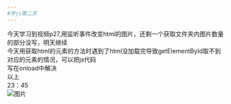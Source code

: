 ```yaml
---
#学js第二天
---
```

今天学习到视频p27,用监听事件改变html的图片，还剩一个获取文件夹内图片数量的部分没写，明天继续  
今天用获取html的元素的方法时遇到了html没加载完导致getElementById取不到对应的元素的情况，可以把js代码  
写在onload中解决  
以上  
23：45  
![图片](https://r2.touchgal.net/2023/05/fa52a17c9b190943.webp)
